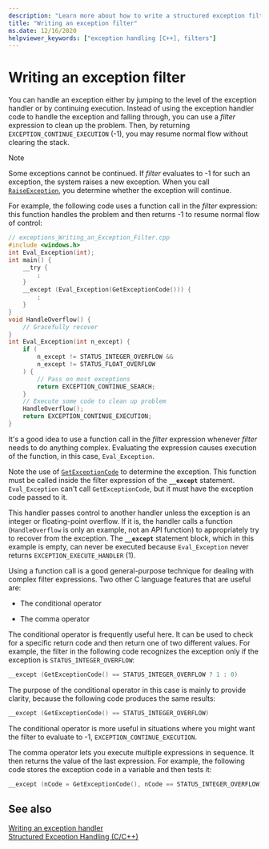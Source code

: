 ```yaml
---
description: "Learn more about how to write a structured exception filter."
title: "Writing an exception filter"
ms.date: 12/16/2020
helpviewer_keywords: ["exception handling [C++], filters"]
---
```

# Writing an exception filter

You can handle an exception either by jumping to the level of the exception handler or by continuing execution. Instead of using the exception handler code to handle the exception and falling through, you can use a *filter* expression to clean up the problem. Then, by returning `EXCEPTION_CONTINUE_EXECUTION` (-1), you may resume normal flow without clearing the stack.

> [!NOTE]
> Some exceptions cannot be continued. If *filter* evaluates to -1 for such an exception, the system raises a new exception. When you call [`RaiseException`](/windows/win32/api/errhandlingapi/nf-errhandlingapi-raiseexception), you determine whether the exception will continue.

For example, the following code uses a function call in the *filter* expression: this function handles the problem and then returns -1 to resume normal flow of control:

```cpp
// exceptions_Writing_an_Exception_Filter.cpp
#include <windows.h>
int Eval_Exception(int);
int main() {
    __try {
        ;
    }
    __except (Eval_Exception(GetExceptionCode())) {
        ;
    }
}
void HandleOverflow() {
    // Gracefully recover
}
int Eval_Exception(int n_except) {
    if (
        n_except != STATUS_INTEGER_OVERFLOW &&
        n_except != STATUS_FLOAT_OVERFLOW
    ) {
        // Pass on most exceptions
        return EXCEPTION_CONTINUE_SEARCH;
    }
    // Execute some code to clean up problem
    HandleOverflow();
    return EXCEPTION_CONTINUE_EXECUTION;
}
```

It's a good idea to use a function call in the *filter* expression whenever *filter* needs to do anything complex. Evaluating the expression causes execution of the function, in this case, `Eval_Exception`.

Note the use of [`GetExceptionCode`](/windows/win32/Debug/getexceptioncode) to determine the exception. This function must be called inside the filter expression of the **`__except`** statement. `Eval_Exception` can't call `GetExceptionCode`, but it must have the exception code passed to it.

This handler passes control to another handler unless the exception is an integer or floating-point overflow. If it is, the handler calls a function (`HandleOverflow` is only an example, not an API function) to appropriately try to recover from the exception. The **`__except`** statement block, which in this example is empty, can never be executed because `Eval_Exception` never returns `EXCEPTION_EXECUTE_HANDLER` (1).

Using a function call is a good general-purpose technique for dealing with complex filter expressions. Two other C language features that are useful are:

- The conditional operator

- The comma operator

The conditional operator is frequently useful here. It can be used to check for a specific return code and then return one of two different values. For example, the filter in the following code recognizes the exception only if the exception is `STATUS_INTEGER_OVERFLOW`:

```cpp
__except (GetExceptionCode() == STATUS_INTEGER_OVERFLOW ? 1 : 0)
```

The purpose of the conditional operator in this case is mainly to provide clarity, because the following code produces the same results:

```cpp
__except (GetExceptionCode() == STATUS_INTEGER_OVERFLOW)
```

The conditional operator is more useful in situations where you might want the filter to evaluate to -1, `EXCEPTION_CONTINUE_EXECUTION`.

The comma operator lets you execute multiple expressions in sequence. It then returns the value of the last expression. For example, the following code stores the exception code in a variable and then tests it:

```cpp
__except (nCode = GetExceptionCode(), nCode == STATUS_INTEGER_OVERFLOW)
```

## See also

[Writing an exception handler](../cpp/writing-an-exception-handler.md)<br/>
[Structured Exception Handling (C/C++)](../cpp/structured-exception-handling-c-cpp.md)
